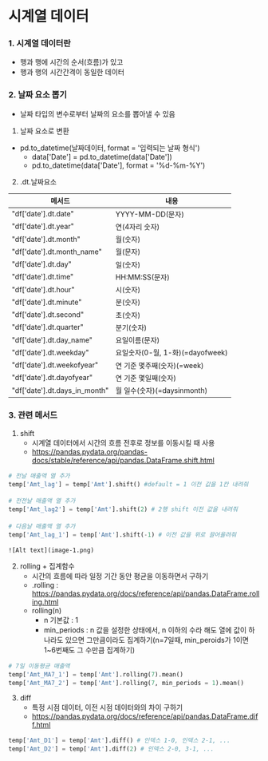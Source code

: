 # 시계열 데이터

### 1. 시계열 데이터란
* 행과 행에 시간의 순서(흐름)가 있고
* 행과 행의 시간간격이 동일한 데이터

### 2. 날짜 요소 뽑기
* 날짜 타입의 변수로부터 날짜의 요소를 뽑아낼 수 있음

1. 날짜 요소로 변환
* pd.to_datetime(날짜데이터, format = '입력되는 날짜 형식')
    * data['Date'] = pd.to_datetime(data['Date'])
    * pd.to_datetime(data['Date'], format = '%d-%m-%Y')

2. .dt.날짜요소

| 메서드 |	내용 |
| ---- | ---- |
|"df['date'].dt.date" |	YYYY-MM-DD(문자) |
|"df['date'].dt.year" |	연(4자리 숫자) |
|"df['date'].dt.month" |	월(숫자) |
|"df['date'].dt.month_name" |	월(문자) |
|"df['date'].dt.day" |	일(숫자) |
|"df['date'].dt.time" |	HH:MM:SS(문자) |
|"df['date'].dt.hour" |	시(숫자) |
|"df['date'].dt.minute" |	분(숫자) |
|"df['date'].dt.second" |	초(숫자) |
|"df['date'].dt.quarter" |	분기(숫자) |
|"df['date'].dt.day_name" |	요일이름(문자) |
|"df['date'].dt.weekday" |	요일숫자(0-월, 1-화)(=dayofweek) |
|"df['date'].dt.weekofyear" |	연 기준 몇주째(숫자)(=week) |
|"df['date'].dt.dayofyear" |	연 기준 몇일째(숫자) |
|"df['date'].dt.days_in_month" |	월 일수(숫자)(=daysinmonth) |


### 3. 관련 메서드

1. shift
    * 시계열 데이터에서 시간의 흐름 전후로 정보를 이동시킬 때 사용
    * https://pandas.pydata.org/pandas-docs/stable/reference/api/pandas.DataFrame.shift.html
```python
# 전날 매출액 열 추가
temp['Amt_lag'] = temp['Amt'].shift() #default = 1 이전 값을 1칸 내려줘

# 전전날 매출액 열 추가
temp['Amt_lag2'] = temp['Amt'].shift(2) # 2행 shift 이전 값을 내려줘

# 다음날 매출액 열 추가
temp['Amt_lag_1'] = temp['Amt'].shift(-1) # 이전 값을 위로 끌어올려줘
```
    ![Alt text](image-1.png)


2. rolling + 집계함수
    * 시간의 흐름에 따라 일정 기간 동안 평균을 이동하면서 구하기
    * .rolling : https://pandas.pydata.org/docs/reference/api/pandas.DataFrame.rolling.html
    * rolling(n)
        * n 기본값 : 1
        * min_periods : n 값을 설정한 상태에서, n 이하의 수라 해도 열에 값이 하나라도 있으면 그만큼이라도 집계하기(n=7일때, min_peroids가 1이면 1~6번째도 그 수만큼 집계하기)
```python
# 7일 이동평균 매출액
temp['Amt_MA7_1'] = temp['Amt'].rolling(7).mean()
temp['Amt_MA7_2'] = temp['Amt'].rolling(7, min_periods = 1).mean()
```

3. diff
    * 특정 시점 데이터, 이전 시점 데이터와의 차이 구하기
    * https://pandas.pydata.org/docs/reference/api/pandas.DataFrame.diff.html
```python
temp['Amt_D1'] = temp['Amt'].diff() # 인덱스 1-0, 인덱스 2-1, ...
temp['Amt_D2'] = temp['Amt'].diff(2) # 인덱스 2-0, 3-1, ...
```
